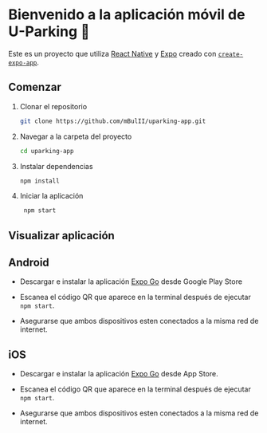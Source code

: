 # Bienvenido a la aplicación móvil de U-Parking 👋

Este es un proyecto que utiliza [React Native](https://reactnative.dev) y [Expo](https://expo.dev) creado con [`create-expo-app`](https://www.npmjs.com/package/create-expo-app).

## Comenzar

1. Clonar el repositorio

   ```bash
   git clone https://github.com/mBulII/uparking-app.git
   ```

2. Navegar a la carpeta del proyecto

   ```bash
   cd uparking-app
   ```

3. Instalar dependencias

   ```bash
   npm install
   ```

4. Iniciar la aplicación

   ```bash
    npm start
   ```

## Visualizar aplicación

## Android

- Descargar e instalar la aplicación [Expo Go](https://expo.dev/go) desde Google Play Store

- Escanea el código QR que aparece en la terminal después de ejecutar `npm start`.

- Asegurarse que ambos dispositivos esten conectados a la misma red de internet.

## iOS

- Descargar e instalar la aplicación [Expo Go](https://expo.dev/go) desde App Store.

- Escanea el código QR que aparece en la terminal después de ejecutar `npm start`.

- Asegurarse que ambos dispositivos esten conectados a la misma red de internet.
